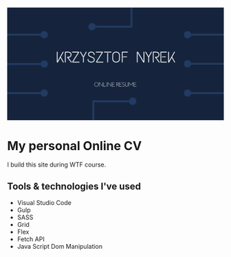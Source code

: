 ![Krzysiek Online CV](/src/assets/img/NyrekResumeOG.png)
# My personal Online CV
I build this site during WTF course.
## Tools & technologies I've used
- Visual Studio Code
- Gulp
- SASS
- Grid
- Flex
- Fetch API
- Java Script Dom Manipulation
